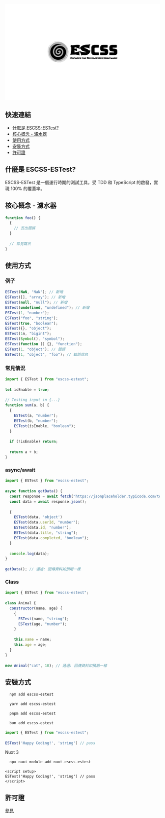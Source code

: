 ![logo](https://github.com/ESCSS-labs/ESCSS/blob/main/assets/logo.png)

## 快速連結

- [什麼是 ESCSS-ESTest?](#什麼是-escss-estest)
- [核心概念 - 濾水器](#核心概念---濾水器)
- [使用方式](#使用方式)
- [安裝方式](#安裝方式)
- [許可證](#許可證)

## 什麼是 ESCSS-ESTest?

ESCSS-ESTest 是一個運行時期的測試工具，受 TDD 和 TypeScript 的啟發，實現 100% 的覆蓋率。

## 核心概念 - 濾水器

```js
function foo() {
  {
    // 丟出錯誤
  }

  // 常見寫法
}
```

## 使用方式

### 例子

```js
ESTest(NaN, "NaN"); // 新增
ESTest([], "array"); // 新增
ESTest(null, "null"); // 新增
ESTest(undefined, "undefined"); // 新增
ESTest(1, "number");
ESTest("foo", "string");
ESTest(true, "boolean");
ESTest({}, "object");
ESTest(1n, "bigint");
ESTest(Symbol(), "symbol");
ESTest(function () {}, "function");
ESTest(1, "object"); // 錯誤
ESTest(1, "object", "foo"); // 錯誤信息
```

### 常見情況

```js
import { ESTest } from "escss-estest";

let isEnable = true;

// Testing input in {...}
function sum(a, b) {
  {
    ESTest(a, "number");
    ESTest(b, "number");
    ESTest(isEnable, "boolean");
  }

  if (!isEnable) return;

  return a + b;
}
```

### async/await

```js
import { ESTest } from "escss-estest";

async function getData() {
  const response = await fetch("https://jsonplaceholder.typicode.com/todos/1");
  const data = await response.json();

  {
    ESTest(data, 'object')
    ESTest(data.userId, "number");
    ESTest(data.id, "number");
    ESTest(data.title, "string");
    ESTest(data.completed, "boolean");
  }

  console.log(data);
}

getData(); // 通過: 回傳資料如預期一樣
```

### Class

```js
import { ESTest } from "escss-estest";

class Animal {
  constructor(name, age) {
    {
      ESTest(name, "string");
      ESTest(age, "number");
    }

    this.name = name;
    this.age = age;
  }
}

new Animal("cat", 10); // 通過: 回傳資料如預期一樣
```

## 安裝方式

```bash
  npm add escss-estest
```

```bash
  yarn add escss-estest
```

```bash
  pnpm add escss-estest
```

```bash
  bun add escss-estest
```

```javascript
import { ESTest } from "escss-estest";

ESTest('Happy Coding!', 'string') // pass
```

Nuxt 3
```bash
  npx nuxi module add nuxt-escss-estest
```

```vue
<script setup>
ESTest('Happy Coding!', 'string') // pass
</script>
```

## 許可證

[參見](https://github.com/ESCSS-labs/ESCSS-ESTest?tab=License-1-ov-file)

